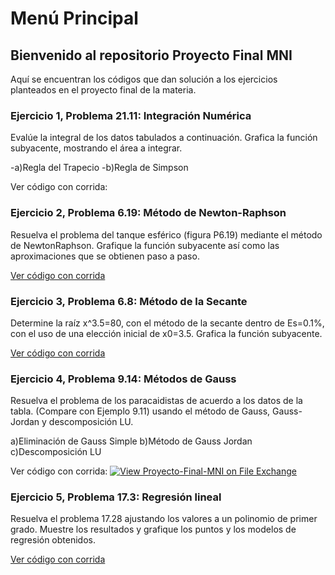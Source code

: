 # Menú Principal

## Bienvenido al repositorio Proyecto Final MNI
Aquí se encuentran los códigos que dan solución a los ejercicios planteados en el proyecto final de la materia. 

### Ejercicio 1, Problema 21.11: Integración Numérica
Evalúe la integral de los datos tabulados a continuación. Grafica la función subyacente, mostrando el área a integrar.

-a)Regla del Trapecio
-b)Regla de Simpson

Ver código con corrida: 

### Ejercicio 2, Problema 6.19: Método de Newton-Raphson
Resuelva el problema del tanque esférico (figura P6.19) mediante el método de NewtonRaphson. Grafique la función subyacente así como las aproximaciones que se obtienen paso a
paso.
 
[Ver código con corrida](https://nbviewer.jupyter.org/gist/CD-Ceballos/8e26db783c3de6cca3f99be2bd2ed3a0)


### Ejercicio 3, Problema 6.8: Método de la Secante
Determine la raíz x^3.5=80, con el método de la secante dentro de Es=0.1%, con el uso de una elección inicial de x0=3.5. Grafica la función subyacente.

[Ver código con corrida](https://nbviewer.jupyter.org/gist/CD-Ceballos/69c7cc786005920d347791294d266134)


### Ejercicio 4, Problema 9.14: Métodos de Gauss
Resuelva el problema de los paracaidistas de acuerdo a los datos de la tabla. (Compare con Ejemplo 9.11) usando el método de Gauss, Gauss-Jordan y descomposición LU.

a)Eliminación de Gauss Simple
b)Método de Gauss Jordan
c)Descomposición LU

Ver código con corrida:
[![View Proyecto-Final-MNI on File Exchange](https://www.mathworks.com/matlabcentral/images/matlab-file-exchange.svg)](https://la.mathworks.com/matlabcentral/fileexchange/74161-proyecto-final-mni)

### Ejercicio 5, Problema 17.3: Regresión lineal
Resuelva el problema 17.28 ajustando los valores a un polinomio de primer grado. Muestre los resultados y grafique los puntos y los modelos de regresión obtenidos.

[Ver código con corrida](https://nbviewer.jupyter.org/gist/CD-Ceballos/eec0ac2897fbf956006d9ac8fb0a3419)
